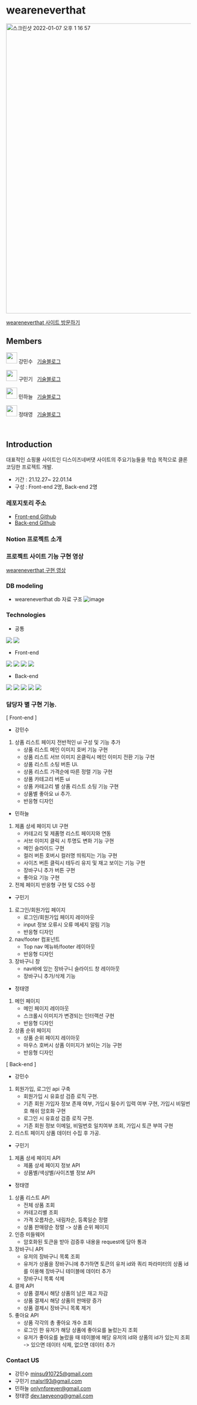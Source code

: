 # weareneverthat

<img width="789" alt="스크린샷 2022-01-07 오후 1 16 57" src="https://user-images.githubusercontent.com/90169703/148521986-5e50c8a5-a59d-444f-adce-863c7257613b.png">

[weareneverthat 사이트 방문하기]()

## Members

<img src="https://user-images.githubusercontent.com/90169703/148523187-60bd1fac-668c-46fb-8c52-f067c6db0338.png" width="30px" height="30px"/> 강민수 &nbsp; [기술블로그](https://velog.io/@minsu8834)

<img src="https://user-images.githubusercontent.com/90169703/148521624-e9bf350b-7e2c-43a0-be07-f624426b68fd.png" width="30px" height="30px"/> 구민기 &nbsp; [기술블로그](https://velog.io/@goomg93)

<img src="https://user-images.githubusercontent.com/90169703/148523297-0ffe083d-0e89-434c-afce-a3a3d7a33782.png" width="30px" height="30px"/> 민하늘 &nbsp; [기술블로그](https://velog.io/@threeplef)

<img src="https://user-images.githubusercontent.com/90169703/148523411-dc9e0188-5263-4959-854f-d330e5c36db1.png" width="30px" height="30px"/> 정태영 &nbsp; [기술블로그](https://dev-taeyeong.github.io)

<br>

## Introduction

대표적인 쇼핑몰 사이트인 디스이즈네버댓 사이트의 주요기능들을 학습 목적으로 클론 코딩한 프로젝트 개발.

- 기간 : 21.12.27~ 22.01.14
- 구성 : Front-end 2명, Back-end 2명

### 레포지토리 주소

- [Front-end Github](https://github.com/wecode-bootcamp-korea/fullstack3-1st-weareneverthat-frontend)
- [Back-end Github](https://github.com/wecode-bootcamp-korea/fullstack3-1st-weareneverthat-backend)


### Notion 프로젝트 소개

### 프로젝트 사이트 기능 구현 영상

[weareneverthat 구현 영상]()

### DB modeling

- weareneverthat db 자료 구조
  ![image](https://user-images.githubusercontent.com/87692499/148669964-0b122018-4261-4944-9015-8f63ac483735.png)

### Technologies

- 공통

<img src="https://img.shields.io/badge/github-181717?style=for-the-badge&logo=github&logoColor=#181717"> <img src="https://img.shields.io/badge/visualstudiocode-007ACC?style=for-the-badge&logo=visualstudiocode&logoColor=white">

- Front-end

<img src="https://img.shields.io/badge/html5-E34F26?style=for-the-badge&logo=html5&logoColor=white"> <img src="https://img.shields.io/badge/sass-CC6699?style=for-the-badge&logo=sass&logoColor=white"> <img src="https://img.shields.io/badge/javascript-F7DF1E?style=for-the-badge&logo=javascript&logoColor=black"> <img src="https://img.shields.io/badge/react-61DAFB?style=for-the-badge&logo=react&logoColor=black">

- Back-end

<img src="https://img.shields.io/badge/prisma-2D3748?style=for-the-badge&logo=prisma&logoColor=white"> <img src="https://img.shields.io/badge/mysql-4479A1?style=for-the-badge&logo=mysql&logoColor=white"> <img src="https://img.shields.io/badge/node.js-339933?style=for-the-badge&logo=node.js&logoColor=white"> <img src="https://img.shields.io/badge/postman-FF6C37?style=for-the-badge&logo=postman&logoColor=white"> <img src="https://img.shields.io/badge/express-000000?style=for-the-badge&logo=express&logoColor=white">


### 담당자 별 구현 기능.

[ Front-end ]

- 강민수

1. 상품 리스트 페이지 전반적인 ui 구성 및 기능 추가
   - 상품 리스트 메인 이미지 호버 기능 구현
   - 상품 리스트 서브 이미지 온클릭시 메인 이미지 전환 기능 구현
   - 상품 리스트 소팅 버튼 Ui. 
   - 상품 리스트 가격순에 따른 정렬 기능 구현
   - 상품 카테고리 버튼 ui
   - 상품 카테고리 별 상품 리스트 소팅 기능 구현
   - 상품별 좋아요 ui 추가.
   - 반응형 디자인
   
- 민하늘

1. 제품 상세 페이지 UI 구현
   - 카테고리 및 제품명 리스트 페이지와 연동
   - 서브 이미지 클릭 시 투명도 변화 기능 구현
   - 메인 슬라이드 구현
   - 컬러 버튼 호버시 컬러명 띄워지는 기능 구현
   - 사이즈 버튼 클릭시 테두리 유지 및 재고 보이는 기능 구현
   - 장바구니 추가 버튼 구현
   - 좋아요 기능 구현
2. 전체 페이지 반응형 구현 및 CSS 수정

- 구민기

1. 로그인/회원가입 페이지
   - 로그인/회원가입 페이지 레이아웃
   - input 정보 오류시 오류 메세지 알림 기능
   - 반응형 디자인
2. nav/footer 컴포넌트
   - Top nav 메뉴바/footer 레이아웃
   - 반응형 디자인
3. 장바구니 창
   - nav바에 있는 장바구니 슬라이드 창 레이아웃
   - 장바구니 추가/삭제 기능

- 정태영

1. 메인 페이지
   - 메인 페이지 레이아웃
   - 스크롤시 이미지가 변경되는 인터랙션 구현
   - 반응형 디자인
2. 상품 순위 페이지
   - 상품 순위 페이지 레이아웃
   - 마우스 호버시 상품 이미지가 보이는 기능 구현
   - 반응형 디자인


[ Back-end ]

- 강민수

1. 회원가입, 로그인 api 구축
   - 회원가입 시 유효성 검증 로직 구현. 
   - 기존 회원 가입자 정보 존재 여부, 가입시 필수키 입력 여부 구현, 가입시 비밀번호 해쉬 암호화 구현
   - 로그인 시 유효성 검증 로직 구현. 
   - 기존 회원 정보 이메일, 비밀번호 일치여부 조회, 가입시 토큰 부여 구현
2. 리스트 페이지 상품 데이터 수집 후 가공.


- 구민기

1. 제품 상세 페이지 API
   - 제품 상세 페이지 정보 API
   - 상품별/색상별/사이즈별 정보 API

- 정태영

1. 상품 리스트 API
   - 전체 상품 조회
   - 카테고리별 조회
   - 가격 오름차순, 내림차순, 등록일순 정렬
   - 상품 판매량순 정렬 -> 상품 순위 페이지
2. 인증 미들웨어
   - 암호화된 토큰을 받아 검증후 내용을 request에 담아 통과
3. 장바구니 API
   - 유저의 장바구니 목록 조회
   - 유저가 상품을 장바구니에 추가하면 토큰의 유저 id와 쿼리 파라미터의 상품 id를 이용해 장바구니 테이블에 데이터 추가
   - 장바구니 목록 삭제
4. 결제 API
   - 상품 결제시 해당 상품의 남은 재고 차감
   - 상품 결제시 해당 상품의 판매량 증가
   - 상품 결제시 장바구니 목록 제거
5. 좋아요 API
   - 상품 각각의 총 좋아요 개수 조회
   - 로그인 한 유저가 해당 상품에 좋아요를 눌렀는지 조회
   - 유저가 좋아요를 눌렀을 때 테이블에 해당 유저의 id와 상품의 id가 있는지 조회 -> 있으면 데이터 삭제, 없으면 데이터 추가


### Contact US
- 강민수 minsu910725@gmail.com
- 구민기 rnalsrl93@gmail.com
- 민하늘 onlynforever@gmail.com
- 정태영 dev.taeyeong@gmail.com
